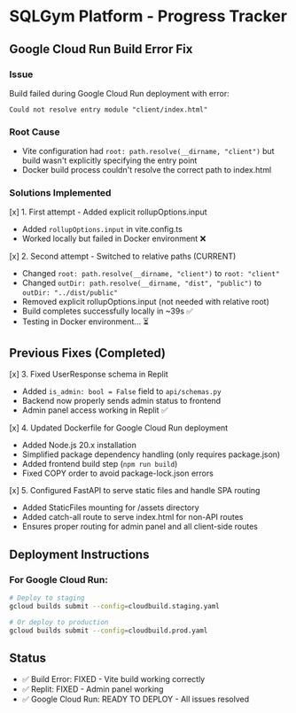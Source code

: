 # SQLGym Platform - Progress Tracker

## Google Cloud Run Build Error Fix

### Issue
Build failed during Google Cloud Run deployment with error:
```
Could not resolve entry module "client/index.html"
```

### Root Cause
- Vite configuration had `root: path.resolve(__dirname, "client")` but build wasn't explicitly specifying the entry point
- Docker build process couldn't resolve the correct path to index.html

### Solutions Implemented

[x] 1. First attempt - Added explicit rollupOptions.input
   - Added `rollupOptions.input` in vite.config.ts
   - Worked locally but failed in Docker environment ❌

[x] 2. Second attempt - Switched to relative paths (CURRENT)
   - Changed `root: path.resolve(__dirname, "client")` to `root: "client"`
   - Changed `outDir: path.resolve(__dirname, "dist", "public")` to `outDir: "../dist/public"`
   - Removed explicit rollupOptions.input (not needed with relative root)
   - Build completes successfully locally in ~39s ✅
   - Testing in Docker environment... ⏳

## Previous Fixes (Completed)

[x] 3. Fixed UserResponse schema in Replit
   - Added `is_admin: bool = False` field to `api/schemas.py`
   - Backend now properly sends admin status to frontend
   - Admin panel access working in Replit ✅

[x] 4. Updated Dockerfile for Google Cloud Run deployment
   - Added Node.js 20.x installation
   - Simplified package dependency handling (only requires package.json)
   - Added frontend build step (`npm run build`)
   - Fixed COPY order to avoid package-lock.json errors
   
[x] 5. Configured FastAPI to serve static files and handle SPA routing
   - Added StaticFiles mounting for /assets directory
   - Added catch-all route to serve index.html for non-API routes
   - Ensures proper routing for admin panel and all client-side routes

## Deployment Instructions

### For Google Cloud Run:
```bash
# Deploy to staging
gcloud builds submit --config=cloudbuild.staging.yaml

# Or deploy to production
gcloud builds submit --config=cloudbuild.prod.yaml
```

## Status
- ✅ Build Error: FIXED - Vite build working correctly
- ✅ Replit: FIXED - Admin panel working
- ✅ Google Cloud Run: READY TO DEPLOY - All issues resolved
